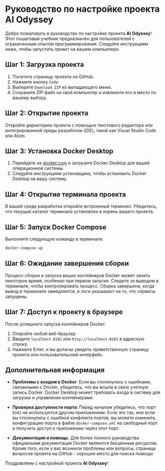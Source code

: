 # Руководство по настройке проекта AI Odyssey

Добро пожаловать в руководство по настройке проекта **AI Odyssey**! Этот пошаговый учебник предназначен для пользователей с ограниченным опытом программирования. Следуйте инструкциям ниже, чтобы запустить проект на вашем компьютере.

## Шаг 1: Загрузка проекта

1. Посетите страницу проекта на GitHub.
2. Нажмите кнопку `Code`.
3. Выберите `Download ZIP` из выпадающего меню.
4. Сохраните ZIP-файл на свой компьютер и извлеките его в место по вашему выбору.

## Шаг 2: Открытие проекта

Откройте директорию проекта с помощью текстового редактора или интегрированной среды разработки (IDE), такой как Visual Studio Code или Atom.

## Шаг 3: Установка Docker Desktop

1. Перейдите на [docker.com](https://www.docker.com/products/docker-desktop) и загрузите Docker Desktop для вашей операционной системы.
2. Следуйте инструкциям установщика, чтобы установить Docker Desktop на вашу систему.

## Шаг 4: Открытие терминала проекта

В вашей среде разработки откройте встроенный терминал. Убедитесь, что текущий каталог терминала установлен в корень вашего проекта.

## Шаг 5: Запуск Docker Compose

Выполните следующую команду в терминале:

```bash
docker-compose up
```

## Шаг 6: Ожидание завершения сборки

Процесс сборки и запуска ваших контейнеров Docker может занять некоторое время, особенно при первом запуске. Следите за выводом в терминале, чтобы контролировать процесс. Сборка завершена, когда вывод в терминале замедляется, и логи указывают на то, что сервисы запущены.

## Шаг 7: Доступ к проекту в браузере

После успешного запуска контейнеров Docker:

1. Откройте любой веб-браузер.
2. Введите `localhost:8181` или `http://localhost:8181` в адресную строку.
3. Нажмите Enter, и вы должны увидеть приветственную страницу проекта или пользовательский интерфейс.

## Дополнительная информация

- **Проблемы с входом в Docker**: Если вы столкнулись с ошибками, связанными с Docker, убедитесь, что вы вошли в свою учетную запись Docker. Docker Desktop может требовать входа в систему для загрузки и управления контейнерами.

- **Проверка доступности порта**: Перед началом убедитесь, что порт `8181` не используется другим приложением. Если это так, или если вы столкнулись с ошибкой конфликта портов, вы можете изменить конфигурацию порта в файле `docker-compose.yml` на свободный порт и получить доступ к приложению через этот порт.

- **Документация и помощь**: Для более полного руководства официальная документация Docker являются бесценным ресурсом. Кроме того, если у вас возникли проблемы или вопросы, страница вопросов проекта на GitHub - хорошее место для поиска помощи.

Поздравляем с настройкой проекта **AI Odyssey**!
